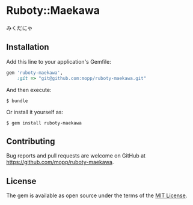 # Ruboty::Maekawa
みくだにゃ

## Installation
Add this line to your application's Gemfile:

```ruby
gem 'ruboty-maekawa', 
    :git => "git@github.com:mopp/ruboty-maekawa.git"
```

And then execute:

    $ bundle

Or install it yourself as:

    $ gem install ruboty-maekawa


## Contributing
Bug reports and pull requests are welcome on GitHub at https://github.com/mopp/ruboty-maekawa.


## License
The gem is available as open source under the terms of the [MIT License](http://opensource.org/licenses/MIT).
